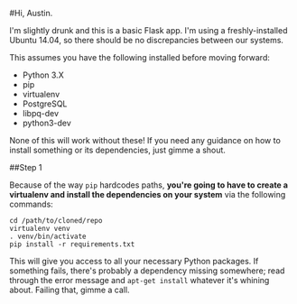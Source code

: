 #Hi, Austin.

I'm slightly drunk and this is a basic Flask app. I'm using a freshly-installed Ubuntu 14.04, so there should be no discrepancies between our systems. 

This assumes you have the following installed before moving forward:

* Python 3.X
* pip
* virtualenv
* PostgreSQL
* libpq-dev
* python3-dev

None of this will work without these! If you need any guidance on how to install something or its dependencies, just gimme a shout.

##Step 1

Because of the way `pip` hardcodes paths, **you're going to have to create a virtualenv and install the dependencies on your system** via the following commands:

    cd /path/to/cloned/repo
    virtualenv venv
    . venv/bin/activate
    pip install -r requirements.txt

This will give you access to all your necessary Python packages. If something fails, there's probably a dependency missing somewhere; read through the error message and `apt-get install` whatever it's whining about. Failing that, gimme a call.


